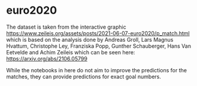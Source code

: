 # euro2020

The dataset is taken from the interactive graphic https://www.zeileis.org/assets/posts/2021-06-07-euro2020/p_match.html
which is based on the analysis done by Andreas Groll, Lars Magnus Hvattum, Christophe Ley, Franziska Popp, Gunther Schauberger, Hans Van Eetvelde and Achim Zeileis which can be seen here: https://arxiv.org/abs/2106.05799

While the notebooks in here do not aim to improve the predictions for the matches, they can provide predictions for exact goal numbers.
